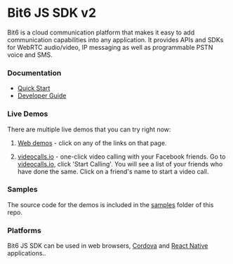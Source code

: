 Bit6 JS SDK v2
=======================

Bit6 is a cloud communication platform that makes it easy to add communication capabilities into any application. It provides APIs and SDKs for WebRTC audio/video, IP messaging as well as programmable PSTN voice and SMS.


### Documentation
* [Quick Start](https://bx-docs-dev.netlify.com/start/web-js/)
* [Developer Guide](https://bx-docs-dev.netlify.com/guides/js2-intro/)


### Live Demos

There are multiple live demos that you can try right now:

1. [Web demos](https://bit6-demo-next.firebaseapp.com/) - click on any of the links on that page.

2. [videocalls.io](https://videocalls.io) - one-click video calling with your Facebook friends. Go to [videocalls.io](https://videocalls.io), click 'Start Calling'. You will see a list of your friends who have done the same. Click on a friend's name to start a video call.


### Samples
The source code for the demos is included in the [samples](https://github.com/bit6/bit6-js-sdk/tree/next/samples) folder of this repo.


### Platforms
Bit6 JS SDK can be used in web browsers, [Cordova](https://github.com/bit6/bit6-cordova/tree/next) and [React Native](https://github.com/bit6/bit6-react-native-samples) applications..

